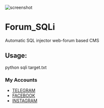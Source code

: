 ![screenshot](https://i.postimg.cc/6Q25kB39/Screenshot-20201102-210618-Termux.jpg)

# Forum_SQLi
Automatic SQL injector web-forum based CMS

## Usage:
python sqli target.txt

### My Accounts
* [TELEGRAM](https://t.me/kalit3rmux)
* [FACEBOOK](https://www.facebook.com/termuxxhacking)
* [INSTAGRAM](https://instagram.com/termux_hacking)
